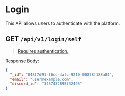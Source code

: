 # Login

This API allows users to authenticate with the platform.

## GET `/api/v1/login/self`

> [Requires authentication.](/api/#authentication)

Response Body:

```json
{
  "_id": "048f7d91-f6cc-4afc-9210-00878f188a84",
  "email": "user@example.com",
  "discord_id": "3457432895732495"
}
```
